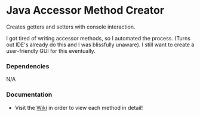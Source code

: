 # Java Accessor Method Creator
Creates getters and setters with console interaction.

I got tired of writing accessor methods, so I automated the process. (Turns out IDE's already do this and I was blissfully unaware). I still want to create a user-friendly GUI for this eventually.

### Dependencies
N/A

### Documentation
* Visit the [Wiki](https://github.com/dwatring/Java-Accessor-Method-Creator/wiki) in order to view each method in detail! 
